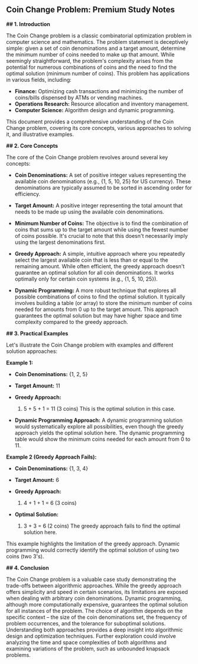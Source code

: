 ## Coin Change Problem: Premium Study Notes

**## 1. Introduction**

The Coin Change problem is a classic combinatorial optimization problem in computer science and mathematics.  The problem statement is deceptively simple: given a set of coin denominations and a target amount, determine the minimum number of coins needed to make up that amount.  While seemingly straightforward, the problem's complexity arises from the potential for numerous combinations of coins and the need to find the optimal solution (minimum number of coins).  This problem has applications in various fields, including:

* **Finance:** Optimizing cash transactions and minimizing the number of coins/bills dispensed by ATMs or vending machines.
* **Operations Research:** Resource allocation and inventory management.
* **Computer Science:** Algorithm design and dynamic programming.


This document provides a comprehensive understanding of the Coin Change problem, covering its core concepts, various approaches to solving it, and illustrative examples.


**## 2. Core Concepts**

The core of the Coin Change problem revolves around several key concepts:

* **Coin Denominations:** A set of positive integer values representing the available coin denominations (e.g., {1, 5, 10, 25} for US currency).  These denominations are typically assumed to be sorted in ascending order for efficiency.

* **Target Amount:** A positive integer representing the total amount that needs to be made up using the available coin denominations.

* **Minimum Number of Coins:** The objective is to find the combination of coins that sums up to the target amount while using the fewest number of coins possible.  It's crucial to note that this doesn't necessarily imply using the largest denominations first.

* **Greedy Approach:** A simple, intuitive approach where you repeatedly select the largest available coin that is less than or equal to the remaining amount.  While often efficient, the greedy approach doesn't guarantee an optimal solution for all coin denominations.  It works optimally only for certain coin systems (e.g., {1, 5, 10, 25}).

* **Dynamic Programming:** A more robust technique that explores all possible combinations of coins to find the optimal solution.  It typically involves building a table (or array) to store the minimum number of coins needed for amounts from 0 up to the target amount.  This approach guarantees the optimal solution but may have higher space and time complexity compared to the greedy approach.


**## 3. Practical Examples**

Let's illustrate the Coin Change problem with examples and different solution approaches:

**Example 1:**

* **Coin Denominations:** {1, 2, 5}
* **Target Amount:** 11

* **Greedy Approach:**
    1. 5 + 5 + 1 = 11 (3 coins) This is the optimal solution in this case.

* **Dynamic Programming Approach:** A dynamic programming solution would systematically explore all possibilities, even though the greedy approach yields the optimal solution here.  The dynamic programming table would show the minimum coins needed for each amount from 0 to 11.

**Example 2 (Greedy Approach Fails):**

* **Coin Denominations:** {1, 3, 4}
* **Target Amount:** 6

* **Greedy Approach:**
    1. 4 + 1 + 1 = 6 (3 coins)

* **Optimal Solution:**
    1. 3 + 3 = 6 (2 coins)  The greedy approach fails to find the optimal solution here.

This example highlights the limitation of the greedy approach.  Dynamic programming would correctly identify the optimal solution of using two coins (two 3's).


**## 4. Conclusion**

The Coin Change problem is a valuable case study demonstrating the trade-offs between algorithmic approaches.  While the greedy approach offers simplicity and speed in certain scenarios, its limitations are exposed when dealing with arbitrary coin denominations. Dynamic programming, although more computationally expensive, guarantees the optimal solution for all instances of the problem.  The choice of algorithm depends on the specific context – the size of the coin denominations set, the frequency of problem occurrences, and the tolerance for suboptimal solutions.  Understanding both approaches provides a deep insight into algorithmic design and optimization techniques.  Further exploration could involve analyzing the time and space complexities of both algorithms and examining variations of the problem, such as unbounded knapsack problems.